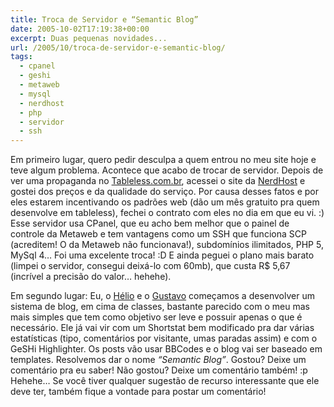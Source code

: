 ```yaml
---
title: Troca de Servidor e “Semantic Blog”
date: 2005-10-02T17:19:38+00:00
excerpt: Duas pequenas novidades...
url: /2005/10/troca-de-servidor-e-semantic-blog/
tags:
  - cpanel
  - geshi
  - metaweb
  - mysql
  - nerdhost
  - php
  - servidor
  - ssh
---
```


Em primeiro lugar, quero pedir desculpa a quem entrou no meu site hoje e teve algum problema. Acontece que acabo de trocar de servidor. Depois de ver uma propaganda no [Tableless.com.br][1], acessei o site da [NerdHost][2] e gostei dos preços e da qualidade do serviço. Por causa desses fatos e por eles estarem incentivando os padrões web (dão um mês gratuito pra quem desenvolve em tableless), fechei o contrato com eles no dia em que eu vi. :) Esse servidor usa CPanel, que eu acho bem melhor que o painel de controle da Metaweb e tem vantagens como um SSH que funciona SCP (acreditem! O da Metaweb não funcionava!), subdomínios ilimitados, PHP 5, MySql 4… Foi uma excelente troca! :D E ainda peguei o plano mais barato (limpei o servidor, consegui deixá-lo com 60mb), que custa R\$ 5,67 (incrível a precisão do valor… hehehe).

Em segundo lugar: Eu, o [Hélio][3] e o [Gustavo][4] começamos a desenvolver um sistema de blog, em cima de classes, bastante parecido com o meu mas mais simples que tem como objetivo ser leve e possuir apenas o que é necessário. Ele já vai vir com um Shortstat bem modificado pra dar várias estatísticas (tipo, comentários por visitante, umas paradas assim) e com o GeSHi Highlighter. Os posts vão usar BBCodes e o blog vai ser baseado em templates. Resolvemos dar o nome _“Semantic Blog”_. Gostou? Deixe um comentário pra eu saber! Não gostou? Deixe um comentário também! :p Hehehe… Se você tiver qualquer sugestão de recurso interessante que ele deve ter, também fique a vontade para postar um comentário!

[1]: http://www.tableless.com.br
[2]: http://www.nerdhost.com.br
[3]: http://www.hlegius.pro.br
[4]: http://gustavocustodio.sosphp.com

